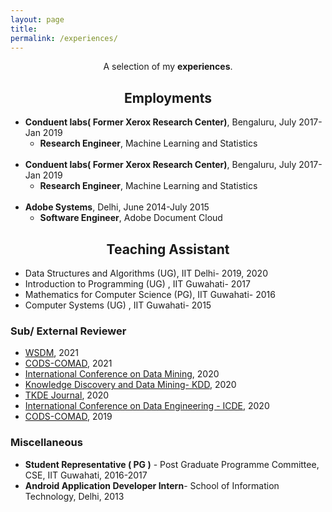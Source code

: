 ```yaml
---
layout: page
title: 
permalink: /experiences/
---
```


<p align="center">
A selection of my <b>experiences</b>.
</p>

## <center>Employments</center>

- **Conduent labs( Former Xerox Research Center)**, Bengaluru, July 2017- Jan 2019
  * **Research Engineer**, Machine Learning and Statistics
<br/><br/>
- **Conduent labs( Former Xerox Research Center)**, Bengaluru, July 2017- Jan 2019
  * **Research Engineer**, Machine Learning and Statistics
<br/><br/>
- **Adobe Systems**, Delhi, June 2014-July 2015
  * **Software Engineer**, Adobe Document Cloud

 

## <center>Teaching Assistant </center>

- Data Structures and Algorithms (UG), IIT Delhi- 2019, 2020
- Introduction to Programming (UG) , IIT Guwahati- 2017
- Mathematics for Computer Science (PG), IIT Guwahati- 2016 
- Computer Systems (UG) , IIT Guwahati- 2015

### Sub/ External Reviewer
- [WSDM](http://www.wsdm-conference.org/2021/), 2021
- [CODS-COMAD](https://cods-comad.in/2020/callforpapers.html), 2021 
- [International Conference on Data Mining](http://icdm2020.bigke.org/), 2020
- [Knowledge Discovery and Data Mining- KDD](https://www.kdd.org/kdd2020/), 2020
- [TKDE Journal](https://ieeexplore.ieee.org/xpl/RecentIssue.jsp?punumber=69), 2020
- [International Conference on Data Engineering - ICDE](https://www.utdallas.edu/icde/), 2020
- [CODS-COMAD](https://cods-comad.in/2019/), 2019


### Miscellaneous
- **Student Representative ( PG )** - Post Graduate Programme Committee, CSE, IIT Guwahati, 2016-2017
- **Android Application Developer Intern**- School of Information Technology, Delhi, 2013
 

